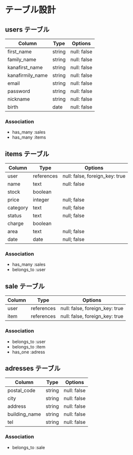 # テーブル設計
## users テーブル

| Column           | Type    | Options     |
| ---------------- | ------- | ----------- |
| first_name       | string  | null: false |
| family_name      | string  | null: false |
| kanafirst_name   | string  | null: false |
| kanafirmily_name | string  | null: false |
| email            | string  | null: false |
| password         | string  | null: false |
| nickname         | string  | null: false |
| birth            | date    | null: false |

### Association

- has_many :sales
- has_many :items

## items テーブル

| Column   | Type       | Options                        |
| -------- | ---------- | ------------------------------ |
| user     | references | null: false, foreign_key: true |
| name     | text       | null: false                    |
| stock    | boolean    |                                |  
| price    | integer    | null; false                    |   
| category | text       | null; false                    | 
| status   | text       | null; false                    | 
| charge   | boolean    |                                | 
| area     | text       | null; false                    | 
| date     | date       | null; false                    | 

### Association

- has_many :sales
- belongs_to :user

## sale テーブル

| Column | Type       | Options                        |
| ------ | ---------- | ------------------------------ |
| user   | references | null: false, foreign_key: true |
| item   | references | null: false, foreign_key: true |

### Association

- belongs_to :user
- belongs_to :item
- has_one :adress

## adresses テーブル

| Column           | Type    | Options     |
| ---------------- | ------- | ----------- |
| postal_code      | string  | null: false |
| city             | string  | null: false |
| address          | string  | null: false |
| building_name    | string  | null: false |
| tel              | string  | null: false |

### Association

- belongs_to :sale